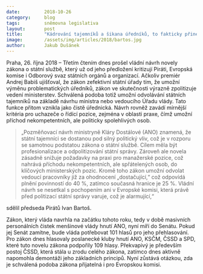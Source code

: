 ```yaml
---
date:         2018-10-26
category:     blog
tags:         sněmovna legislativa
layout:       post
title:        "Kádrování tajemníků a šikana úředníků, to fakticky přinese nový služební zákon, varuje předseda Pirátů Bartoš"
image:        /assets/img/articles/2018/bartos.jpg
author:       Jakub Dušánek
---
```

 

Praha, 26. října 2018 – Třetím čtením dnes prošel vládní návrh novely zákona o státní službě, který už od jeho předložení kritizují Piráti, Evropská komise i Odborový svaz státních orgánů a organizací. Ačkoliv premiér Andrej Babiš ujišťoval, že zákon zefektivní státní úřady tím, že umožní výměnu problematických úředníků, zákon ve skutečnosti výrazně zpolitizuje vedení ministerstev. Schválená podoba totiž umožní odvolávání státních tajemníků na základě návrhu ministra nebo vedoucího Úřadu vlády. Tato funkce přitom vznikla jako čistě úřednická. Návrh rovněž zavádí mírnější kritéria pro uchazeče o řídící pozice, zejména v oblasti praxe, čímž umožní příchod nekompetentních, ale politicky spolehlivých osob.
 
> „Pozměňovací návrh ministryně Kláry Dostálové (ANO) znamená, že státní tajemníci se dostanou pod silný politický vliv, což je v rozporu se samotnou podstatou zákona o státní službě. Cílem měla být profesionalizace a odpolitizování státní správy. Zároveň ale novela zásadně snižuje požadavky na praxi pro manažerské pozice, což nahrává příchodu nekompetentních, ale spřátelených osob, do klíčových ministerských pozic. Kromě toho zákon umožní odvolat vedoucí pracovníky již za ohodnocení „dostačující,“ což odpovídá plnění povinností do 40 %, zatímco současná hranice je 25 %.  Vládní návrh se nesetkal s pochopením ani v Evropské komisi, která právě před politizací státní správy varuje, což je alarmující,“ 

sdělil předseda Pirátů Ivan Bartoš.

Zákon, který vláda navrhla na začátku tohoto roku, tedy v době masivních personálních čistek menšinové vlády hnutí ANO, nyní míří do Senátu. Pokud jej Senát zamítne, bude vláda potřebovat 101 hlasů pro jeho přehlasování. Pro zákon dnes hlasovaly poslanecké kluby hnutí ANO, KSČM, ČSSD a SPD, které tuto novelu zákona podpořily 109 hlasy. Překvapivý je především postoj ČSSD, která stála u zrodu celého zákona, zatímco dnes aktivně napomohla demontáži jeho základních principů. Nyní zůstává otázkou, zda je schválená podoba zákona přijatelná i pro Evropskou komisi.
